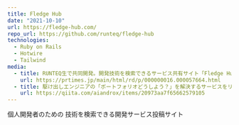 ```yaml
---
title: Fledge Hub
date: "2021-10-10"
url: https://fledge-hub.com/
repo_url: https://github.com/runteq/fledge-hub
technologies:
  - Ruby on Rails
  - Hotwire
  - Tailwind
media:
  - title: RUNTEQ生で共同開発。開発技術を検索できるサービス共有サイト「Fledge Hub」提供開始｜株式会社スタートアップテクノロジーのプレスリリース
    url: https://prtimes.jp/main/html/rd/p/000000016.000057664.html
  - title: 駆け出しエンジニアの「ポートフォリオどうしよう？」を解決するサービスをリリースしました - Qiita
    url: https://qiita.com/aiandrox/items/20973aa7f65662579105
---
```


個人開発者のための 技術を検索できる開発サービス投稿サイト
